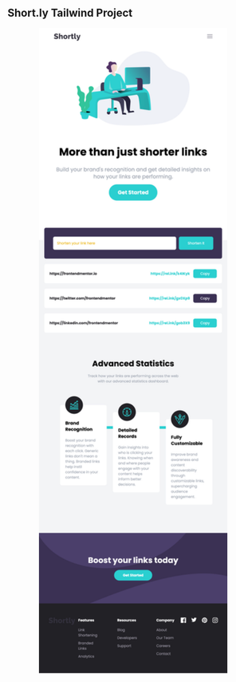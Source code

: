 ## Short.ly Tailwind Project

<p align="center">
<img src="images/shortly-tw-ss.png" alt="Shortly Tailwind Project" width="75%">
</p>
